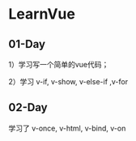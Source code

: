 # LearnVue

## 01-Day

1）学习写一个简单的vue代码；

2）学习 v-if, v-show, v-else-if ,v-for


## 02-Day

学习了 v-once, v-html, v-bind, v-on